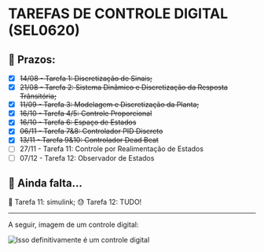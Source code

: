 # TAREFAS DE CONTROLE DIGITAL (SEL0620)

## 📅 Prazos:
* [x] ~~14/08 - Tarefa 1: Discretização de Sinais;~~
* [x] ~~21/08 - Tarefa 2: Sistema Dinâmico e Discretização da Resposta Trânsitória;~~
* [x] ~~11/09 - Tarefa 3: Modelagem e Discretização da Planta;~~
* [x] ~~16/10 - Tarefa 4/5: Controle Proporcional~~
* [x] ~~16/10 - Tarefa 6: Espaço de Estados~~
* [x] ~~06/11 - Tarefa 7&8: Controlador PID Discreto~~
* [x] ~~13/11 - Tarefa 9&10: Controlador Dead Beat~~
* [ ] 27/11 - Tarefa 11: Controle por Realimentação de Estados
* [ ] 07/12 - Tarefa 12: Observador de Estados
## 📃 Ainda falta...

🐌 Tarefa 11: simulink;
😓 Tarefa 12: TUDO!

---
A seguir, imagem de um controle digital:

![Isso definitivamente é um controle digital](https://i.gifer.com/RKm.gif)
